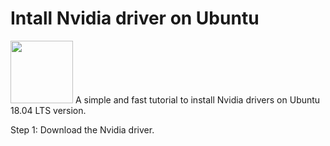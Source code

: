 # Intall Nvidia driver on Ubuntu 
[<img src="https://images.bjorn3d.com/Material/revimages/video/Nvidia_GTX680/NV_GF_GTX_preferred_badge_FOR_WEB_ONLY.png" width="100" />](https://www.nvidia.com/Download/index.aspx)
A simple and fast tutorial to install Nvidia drivers on Ubuntu 18.04 LTS version.



Step 1: Download the Nvidia driver.
